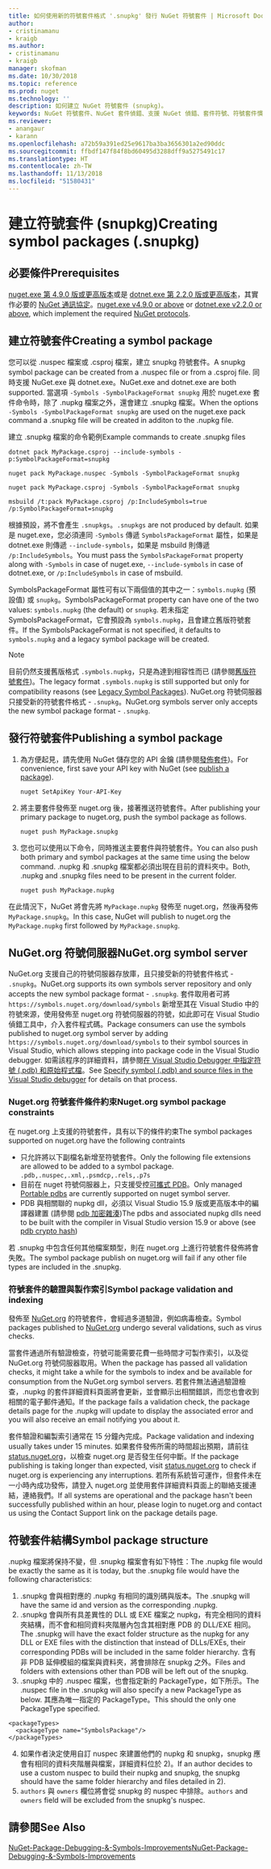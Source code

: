 ```yaml
---
title: 如何使用新的符號套件格式 '.snupkg' 發行 NuGet 符號套件 | Microsoft Docs
author:
- cristinamanu
- kraigb
ms.author:
- cristinamanu
- kraigb
manager: skofman
ms.date: 10/30/2018
ms.topic: reference
ms.prod: nuget
ms.technology: ''
description: 如何建立 NuGet 符號套件 (snupkg)。
keywords: NuGet 符號套件、NuGet 套件偵錯、支援 NuGet 偵錯、套件符號、符號套件慣例
ms.reviewer:
- anangaur
- karann
ms.openlocfilehash: a72b59a391ed25e9617ba3ba3656301a2ed90ddc
ms.sourcegitcommit: ffbdf147f84f8bd60495d3288dff9a5275491c17
ms.translationtype: HT
ms.contentlocale: zh-TW
ms.lasthandoff: 11/13/2018
ms.locfileid: "51580431"
---
```

# <a name="creating-symbol-packages-snupkg"></a><span data-ttu-id="6f268-104">建立符號套件 (snupkg)</span><span class="sxs-lookup"><span data-stu-id="6f268-104">Creating symbol packages (.snupkg)</span></span>

## <a name="prerequisites"></a><span data-ttu-id="6f268-105">必要條件</span><span class="sxs-lookup"><span data-stu-id="6f268-105">Prerequisites</span></span>

<span data-ttu-id="6f268-106">[nuget.exe 第 4.9.0 版或更高版本](https://www.nuget.org/downloads)或是 [dotnet.exe 第 2.2.0 版或更高版本](https://www.microsoft.com/net/download/dotnet-core/2.2)，其實作必要的 [NuGet 通訊協定](../api/nuget-protocols.md)。</span><span class="sxs-lookup"><span data-stu-id="6f268-106">[nuget.exe v4.9.0 or above](https://www.nuget.org/downloads) or [dotnet.exe v2.2.0 or above](https://www.microsoft.com/net/download/dotnet-core/2.2), which implement the required [NuGet protocols](../api/nuget-protocols.md).</span></span>

## <a name="creating-a-symbol-package"></a><span data-ttu-id="6f268-107">建立符號套件</span><span class="sxs-lookup"><span data-stu-id="6f268-107">Creating a symbol package</span></span>

<span data-ttu-id="6f268-108">您可以從 .nuspec 檔案或 .csproj 檔案，建立 snupkg 符號套件。</span><span class="sxs-lookup"><span data-stu-id="6f268-108">A snupkg symbol package can be created from a .nuspec file or from a .csproj file.</span></span> <span data-ttu-id="6f268-109">同時支援 NuGet.exe 與 dotnet.exe。</span><span class="sxs-lookup"><span data-stu-id="6f268-109">NuGet.exe and dotnet.exe are both supported.</span></span> <span data-ttu-id="6f268-110">當選項 ```-Symbols -SymbolPackageFormat snupkg``` 用於 nuget.exe 套件命令時，除了 .nupkg 檔案之外，還會建立 .snupkg 檔案。</span><span class="sxs-lookup"><span data-stu-id="6f268-110">When the options ```-Symbols -SymbolPackageFormat snupkg``` are used on the nuget.exe pack command a .snupkg file will be created in additon to the .nupkg file.</span></span>

<span data-ttu-id="6f268-111">建立 .snupkg 檔案的命令範例</span><span class="sxs-lookup"><span data-stu-id="6f268-111">Example commands to create .snupkg files</span></span>
```
dotnet pack MyPackage.csproj --include-symbols -p:SymbolPackageFormat=snupkg

nuget pack MyPackage.nuspec -Symbols -SymbolPackageFormat snupkg

nuget pack MyPackage.csproj -Symbols -SymbolPackageFormat snupkg

msbuild /t:pack MyPackage.csproj /p:IncludeSymbols=true /p:SymbolPackageFormat=snupkg
```

<span data-ttu-id="6f268-112">根據預設，將不會產生 `.snupkgs`。</span><span class="sxs-lookup"><span data-stu-id="6f268-112">`.snupkgs` are not produced by default.</span></span> <span data-ttu-id="6f268-113">如果是 nuget.exe，您必須連同 `-Symbols` 傳遞 `SymbolsPackageFormat` 屬性，如果是 dotnet.exe 則傳遞 `--include-symbols`，如果是 msbuild 則傳遞 `/p:IncludeSymbols`。</span><span class="sxs-lookup"><span data-stu-id="6f268-113">You must pass the `SymbolsPackageFormat` property along with `-Symbols` in case of nuget.exe, `--include-symbols` in case of dotnet.exe, or `/p:IncludeSymbols` in case of msbuild.</span></span>

<span data-ttu-id="6f268-114">SymbolsPackageFormat 屬性可有以下兩個值的其中之一：`symbols.nupkg` (預設值) 或 `snupkg`。</span><span class="sxs-lookup"><span data-stu-id="6f268-114">SymbolsPackageFormat property can have one of the two values: `symbols.nupkg` (the default) or `snupkg`.</span></span> <span data-ttu-id="6f268-115">若未指定 SymbolsPackageFormat，它會預設為 `symbols.nupkg`，且會建立舊版符號套件。</span><span class="sxs-lookup"><span data-stu-id="6f268-115">If the SymbolsPackageFormat is not specified, it defaults to `symbols.nupkg` and a legacy symbol package will be created.</span></span>

> [!Note]
> <span data-ttu-id="6f268-116">目前仍然支援舊版格式 `.symbols.nupkg`，只是為達到相容性而已 (請參閱[舊版符號套件](Symbol-Packages.md))。</span><span class="sxs-lookup"><span data-stu-id="6f268-116">The legacy format `.symbols.nupkg` is still supported but only for compatibility reasons (see [Legacy Symbol Packages](Symbol-Packages.md)).</span></span> <span data-ttu-id="6f268-117">NuGet.org 符號伺服器只接受新的符號套件格式 - `.snupkg`。</span><span class="sxs-lookup"><span data-stu-id="6f268-117">NuGet.org symbols server only accepts the new symbol package format - `.snupkg`.</span></span>

## <a name="publishing-a-symbol-package"></a><span data-ttu-id="6f268-118">發行符號套件</span><span class="sxs-lookup"><span data-stu-id="6f268-118">Publishing a symbol package</span></span>

1. <span data-ttu-id="6f268-119">為方便起見，請先使用 NuGet 儲存您的 API 金鑰 (請參閱[發佈套件](../create-packages/publish-a-package.md))。</span><span class="sxs-lookup"><span data-stu-id="6f268-119">For convenience, first save your API key with NuGet (see [publish a package](../create-packages/publish-a-package.md)).</span></span>

    ```cli
    nuget SetApiKey Your-API-Key
    ```

1. <span data-ttu-id="6f268-120">將主要套件發佈至 nuget.org 後，接著推送符號套件。</span><span class="sxs-lookup"><span data-stu-id="6f268-120">After publishing your primary package to nuget.org, push the symbol package as follows.</span></span>

    ```cli
    nuget push MyPackage.snupkg
    ```

1. <span data-ttu-id="6f268-121">您也可以使用以下命令，同時推送主要套件與符號套件。</span><span class="sxs-lookup"><span data-stu-id="6f268-121">You can also push both primary and symbol packages at the same time using the below command.</span></span> <span data-ttu-id="6f268-122">.nupkg 和 .snupkg 檔案都必須出現在目前的資料夾中。</span><span class="sxs-lookup"><span data-stu-id="6f268-122">Both, .nupkg and .snupkg files need to be present in the current folder.</span></span>

    ```cli
    nuget push MyPackage.nupkg
    ```

<span data-ttu-id="6f268-123">在此情況下，NuGet 將會先將 `MyPackage.nupkg` 發佈至 nuget.org，然後再發佈 `MyPackage.snupkg`。</span><span class="sxs-lookup"><span data-stu-id="6f268-123">In this case, NuGet will publish to nuget.org the `MyPackage.nupkg` first followed by `MyPackage.snupkg`.</span></span>

## <a name="nugetorg-symbol-server"></a><span data-ttu-id="6f268-124">NuGet.org 符號伺服器</span><span class="sxs-lookup"><span data-stu-id="6f268-124">NuGet.org symbol server</span></span>

<span data-ttu-id="6f268-125">NuGet.org 支援自己的符號伺服器存放庫，且只接受新的符號套件格式 - `.snupkg`。</span><span class="sxs-lookup"><span data-stu-id="6f268-125">NuGet.org supports its own symbols server repository and only accepts the new symbol package format - `.snupkg`.</span></span> <span data-ttu-id="6f268-126">套件取用者可將 `https://symbols.nuget.org/download/symbols` 新增至其在 Visual Studio 中的符號來源，使用發佈至 nuget.org 符號伺服器的符號，如此即可在 Visual Studio 偵錯工具中，介入套件程式碼。</span><span class="sxs-lookup"><span data-stu-id="6f268-126">Package consumers can use the symbols published to nuget.org symbol server by adding `https://symbols.nuget.org/download/symbols` to their symbol sources in Visual Studio, which allows stepping into package code in the Visual Studio debugger.</span></span> <span data-ttu-id="6f268-127">如需該程序的詳細資料，請參閱[在 Visual Studio Debugger 中指定符號 (.pdb) 和原始程式檔](https://docs.microsoft.com/en-us/visualstudio/debugger/specify-symbol-dot-pdb-and-source-files-in-the-visual-studio-debugger?view=vs-2017)。</span><span class="sxs-lookup"><span data-stu-id="6f268-127">See [Specify symbol (.pdb) and source files in the Visual Studio debugger](https://docs.microsoft.com/en-us/visualstudio/debugger/specify-symbol-dot-pdb-and-source-files-in-the-visual-studio-debugger?view=vs-2017) for details on that process.</span></span>

### <a name="nugetorg-symbol-package-constraints"></a><span data-ttu-id="6f268-128">Nuget.org 符號套件條件約束</span><span class="sxs-lookup"><span data-stu-id="6f268-128">Nuget.org symbol package constraints</span></span>

<span data-ttu-id="6f268-129">在 nuget.org 上支援的符號套件，具有以下的條件約束</span><span class="sxs-lookup"><span data-stu-id="6f268-129">The symbol packages supported on nuget.org have the following contraints</span></span>

- <span data-ttu-id="6f268-130">只允許將以下副檔名新增至符號套件。</span><span class="sxs-lookup"><span data-stu-id="6f268-130">Only the following file extensions are allowed to be added to a symbol package.</span></span> ```.pdb,.nuspec,.xml,.psmdcp,.rels,.p7s```
- <span data-ttu-id="6f268-131">目前在 nuget 符號伺服器上，只支援受控[可攜式 PDB](https://github.com/dotnet/corefx/blob/master/src/System.Reflection.Metadata/specs/PortablePdb-Metadata.md)。</span><span class="sxs-lookup"><span data-stu-id="6f268-131">Only managed [Portable pdbs](https://github.com/dotnet/corefx/blob/master/src/System.Reflection.Metadata/specs/PortablePdb-Metadata.md) are currently supported on nuget symbol server.</span></span>
- <span data-ttu-id="6f268-132">PDB 與相關聯的 nupkg dll，必須以 Visual Studio 15.9 版或更高版本中的編譯器建置 (請參閱 [pdb 加密雜湊](https://github.com/dotnet/roslyn/issues/24429))</span><span class="sxs-lookup"><span data-stu-id="6f268-132">The pdbs and associated nupkg dlls need to be built with the compiler in Visual Studio version 15.9 or above (see [pdb crypto hash](https://github.com/dotnet/roslyn/issues/24429))</span></span>

<span data-ttu-id="6f268-133">若 .snupkg 中包含任何其他檔案類型，則在 nuget.org 上進行符號套件發佈將會失敗。</span><span class="sxs-lookup"><span data-stu-id="6f268-133">The symbol package publish on nuget.org will fail if any other file types are included in the .snupkg.</span></span>

### <a name="symbol-package-validation-and-indexing"></a><span data-ttu-id="6f268-134">符號套件的驗證與製作索引</span><span class="sxs-lookup"><span data-stu-id="6f268-134">Symbol package validation and indexing</span></span>

<span data-ttu-id="6f268-135">發佈至 [NuGet.org](https://www.nuget.org/) 的符號套件，會經過多道驗證，例如病毒檢查。</span><span class="sxs-lookup"><span data-stu-id="6f268-135">Symbol packages published to [NuGet.org](https://www.nuget.org/) undergo several validations, such as virus checks.</span></span>

<span data-ttu-id="6f268-136">當套件通過所有驗證檢查，符號可能需要花費一些時間才可製作索引，以及從 NuGet.org 符號伺服器取用。</span><span class="sxs-lookup"><span data-stu-id="6f268-136">When the package has passed all validation checks, it might take a while for the symbols to index and be available for consumption from the NuGet.org symbol servers.</span></span> <span data-ttu-id="6f268-137">若套件無法通過驗證檢查，.nupkg 的套件詳細資料頁面將會更新，並會顯示出相關錯誤，而您也會收到相關的電子郵件通知。</span><span class="sxs-lookup"><span data-stu-id="6f268-137">If the package fails a validation check, the package details page for the .nupkg will update to display the associated error and you will also receive an email notifying you about it.</span></span>

<span data-ttu-id="6f268-138">套件驗證和編製索引通常在 15 分鐘內完成。</span><span class="sxs-lookup"><span data-stu-id="6f268-138">Package validation and indexing usually takes under 15 minutes.</span></span> <span data-ttu-id="6f268-139">如果套件發佈所需的時間超出預期，請前往 [status.nuget.org](https://status.nuget.org/)，以檢查 nuget.org 是否發生任何中斷。</span><span class="sxs-lookup"><span data-stu-id="6f268-139">If the package publishing is taking longer than expected, visit [status.nuget.org](https://status.nuget.org/) to check if nuget.org is experiencing any interruptions.</span></span> <span data-ttu-id="6f268-140">若所有系統皆可運作，但套件未在一小時內成功發佈，請登入 nuget.org 並使用套件詳細資料頁面上的聯絡支援連結，連絡我們。</span><span class="sxs-lookup"><span data-stu-id="6f268-140">If all systems are operational and the package hasn't been successfully published within an hour, please login to nuget.org and contact us using the Contact Support link on the package details page.</span></span>

## <a name="symbol-package-structure"></a><span data-ttu-id="6f268-141">符號套件結構</span><span class="sxs-lookup"><span data-stu-id="6f268-141">Symbol package structure</span></span>

<span data-ttu-id="6f268-142">.nupkg 檔案將保持不變，但 .snupkg 檔案會有如下特性：</span><span class="sxs-lookup"><span data-stu-id="6f268-142">The .nupkg file would be exactly the same as it is today, but the .snupkg file would have the following characteristics:</span></span>

1) <span data-ttu-id="6f268-143">.snupkg 會與相對應的 .nupkg 有相同的識別碼與版本。</span><span class="sxs-lookup"><span data-stu-id="6f268-143">The .snupkg will have the same id and version as the corresponding .nupkg.</span></span>
2) <span data-ttu-id="6f268-144">.snupkg 會與所有具差異性的 DLL 或 EXE 檔案之 nupkg，有完全相同的資料夾結構，而不會和相同資料夾階層內包含其相對應 PDB 的 DLL/EXE 相同。</span><span class="sxs-lookup"><span data-stu-id="6f268-144">The .snupkg will have the exact folder structure as the nupkg for any DLL or EXE files with the distinction that instead of DLLs/EXEs, their corresponding PDBs will be included in the same folder hierarchy.</span></span> <span data-ttu-id="6f268-145">含有非 PDB 延伸模組的檔案與資料夾，將會排除在 snupkg 之外。</span><span class="sxs-lookup"><span data-stu-id="6f268-145">Files and folders with extensions other than PDB will be left out of the snupkg.</span></span>
3) <span data-ttu-id="6f268-146">.snupkg 中的 .nuspec 檔案，也會指定新的 PackageType，如下所示。</span><span class="sxs-lookup"><span data-stu-id="6f268-146">The .nuspec file in the .snupkg will also specify a new PackageType as below.</span></span> <span data-ttu-id="6f268-147">其應為唯一指定的 PackageType。</span><span class="sxs-lookup"><span data-stu-id="6f268-147">This should the only one PackageType specified.</span></span> 
``` 
<packageTypes>
  <packageType name="SymbolsPackage"/>
</packageTypes>
```
4) <span data-ttu-id="6f268-148">如果作者決定使用自訂 nuspec 來建置他們的 nupkg 和 snupkg，snupkg 應會有相同的資料夾階層與檔案，詳細資料位於 2)。</span><span class="sxs-lookup"><span data-stu-id="6f268-148">If an author decides to use a custom nuspec to build their nupkg and snupkg, the snupkg should have the same folder hierarchy and files detailed in 2).</span></span>
5) <span data-ttu-id="6f268-149">```authors``` 與 ```owners``` 欄位將會從 snupkg 的 nuspec 中排除。</span><span class="sxs-lookup"><span data-stu-id="6f268-149">```authors``` and ```owners``` field will be excluded from the snupkg's nuspec.</span></span>

## <a name="see-also"></a><span data-ttu-id="6f268-150">請參閱</span><span class="sxs-lookup"><span data-stu-id="6f268-150">See Also</span></span>

[<span data-ttu-id="6f268-151">NuGet-Package-Debugging-&-Symbols-Improvements</span><span class="sxs-lookup"><span data-stu-id="6f268-151">NuGet-Package-Debugging-&-Symbols-Improvements</span></span>](https://github.com/NuGet/Home/wiki/NuGet-Package-Debugging-&-Symbols-Improvements)
